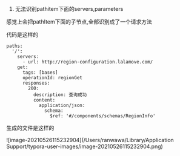1. 无法识别pathitem下面的servers,parameters

感觉上会把pathItem下面的子节点,全部识别成了一个请求方法



代码是这样的

```
paths:
  '/':
    servers:
      - url: http://region-configuration.lalamove.com/
    get:
      tags: [bases]
      operationId: regionGet
      responses:
        200:
          description: 查询成功
          content:
            application/json:
              schema:
                $ref: '#/components/schemas/RegionInfo'
```

生成的文件是这样的

![image-20210526115232904](/Users/ranwawa/Library/Application Support/typora-user-images/image-20210526115232904.png)